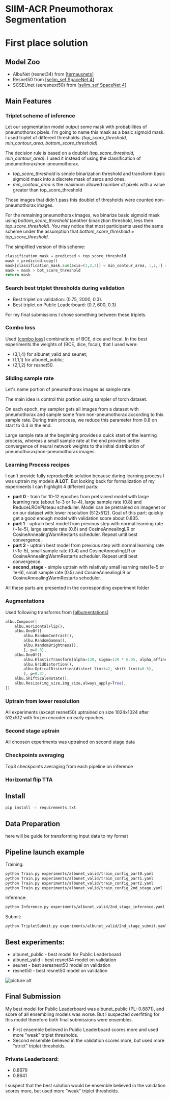 # SIIM-ACR Pneumothorax Segmentation

# First place solution 

## Model Zoo
- AlbuNet (resnet34) from [\[ternausnets\]](https://github.com/ternaus/TernausNet)
- Resnet50 from [\[selim_sef SpaceNet 4\]](https://github.com/SpaceNetChallenge/SpaceNet_Off_Nadir_Solutions/tree/master/selim_sef/zoo)
- SCSEUnet (seresnext50) from \[[selim_sef SpaceNet 4\]](https://github.com/SpaceNetChallenge/SpaceNet_Off_Nadir_Solutions/tree/master/selim_sef/zoo)

## Main Features
### Triplet scheme of inference
Let our segmentation model output some mask with probabilities of pneumothorax pixels. I'm going to name this mask as a basic sigmoid mask. I used triplet of different thresholds: *(top_score_threshold, min_contour_area, bottom_score_threshold)*

The decision rule is based on a doublet *(top_score_threshold, min_contour_area)*. I used it instead of using the classification of pneumothorax/non-pneumothorax.
- *top_score_threshold* is simple binarization threshold and transform basic sigmoid mask into a discrete mask of zeros and ones.
- *min_contour_area* is the maximum allowed number of pixels with a value greater than top_score_threshold

Those images that didn't pass this doublet of thresholds were counted non-pneumothorax images.

For the remaining pneumothorax images, we binarize basic sigmoid mask using *bottom_score_threshold* (another binariztion threshold, less then *top_score_threshold*).  You may notice that most participants used the same scheme under the assumption that *bottom_score_threshold = top_score_threshold*.

The simplified version of this scheme:
```python
classification_mask = predicted > top_score_threshold
mask = predicted.copy()
mask[classification_mask.sum(axis=(1,2,3)) < min_contour_area, :,:,:] = np.zeros_like(predicted[0])
mask = mask > bot_score_threshold
return mask
```

### Search best triplet thresholds during validation 
- Best triplet on validation: (0.75, 2000, 0.3).
- Best triplet on Public Leaderboard: (0.7, 600, 0.3)

For my final submissions I chose something between these triplets.

### Combo loss
Used \[[combo loss\]](https://github.com/SpaceNetChallenge/SpaceNet_Off_Nadir_Solutions/blob/master/selim_sef/training/losses.py) combinations of BCE, dice and focal. In the best experiments the weights of (BCE, dice, focal), that I used were:
- (3,1,4) for albunet_valid and seunet;
- (1,1,1) for albunet_public;
- (2,1,2) for resnet50.
 
### Sliding sample rate
Let's name portion of pneumathorax images as sample rate.

The main idea is control this portion using sampler of torch dataset. 

On each epoch, my sampler gets all images from a dataset with pneumothorax and sample some from non-pneumothorax according to this sample rate. During train process, we reduce this parameter from 0.8 on start to 0.4 in the end.

Large sample rate at the beginning provides a quick start of the learning process, whereas a small sample rate at the end provides better convergence of neural network weights to the initial distribution of pneumothorax/non-pneumothorax images.

### Learning Process recipes
I can't provide fully reproducible solution because  during learning process I was uptrain my models **A LOT**. But looking back for formalization of my experiments I can highlight 4 different parts:
- **part 0** - train for 10-12 epoches from pretrained model with large learning rate (about 1e-3 or 1e-4), large sample rate (0.8) and ReduceLROnPlateau scheduller. Model can be pretrained on imagenet or on our dataset with lower resolution (512x512).  Goal of this part: quickly get a good enough model with validation score about 0.835. 
- **part 1** - uptrain best model from previous step with normal learning rate (~1e-5), large sample rate (0.6) and CosineAnnealingLR or CosineAnnealingWarmRestarts scheduler. Repeat until best convergence.
- **part 2** - uptrain best model from previous step with normal learning rate (~1e-5), small sample rate (0.4) and CosineAnnealingLR or CosineAnnealingWarmRestarts scheduler. Repeat until best convergence.
- **second_stage** - simple uptrain with relatively small learning rate(1e-5 or 1e-6), small sample rate (0.5) and CosineAnnealingLR or CosineAnnealingWarmRestarts scheduler.

All these parts are presented in the corresponding experiment folder

### Augmentations
Used following transforms from \[[albumentations\]](https://github.com/albu/albumentations)
```python
albu.Compose([
    albu.HorizontalFlip(),
    albu.OneOf([
        albu.RandomContrast(),
        albu.RandomGamma(),
        albu.RandomBrightness(),
        ], p=0.3),
    albu.OneOf([
        albu.ElasticTransform(alpha=120, sigma=120 * 0.05, alpha_affine=120 * 0.03),
        albu.GridDistortion(),
        albu.OpticalDistortion(distort_limit=2, shift_limit=0.5),
        ], p=0.3),
    albu.ShiftScaleRotate(),
    albu.Resize(img_size,img_size,always_apply=True),
])
```
### Uptrain from lower resolution
All experiments (except resnet50) uptrained on size 1024x1024 after 512x512 with frozen encoder on early epoches.  

### Second stage uptrain
All choosen experiments was uptrained on second stage data

### Checkpoints averaging
Top3 checkpoints averaging from each pipeline on inference

### Horizontal flip TTA

## Install
```bash
pip install -r requirements.txt
```

## Data Preparation
here will be guide for transforming input data to my format

## Pipeline launch example
Training:
```bash
python Train.py experiments/albunet_valid/train_config_part0.yaml
python Train.py experiments/albunet_valid/train_config_part1.yaml
python Train.py experiments/albunet_valid/train_config_part2.yaml
python Train.py experiments/albunet_valid/train_config_2nd_stage.yaml
```
Inference:
```bash
python Inference.py experiments/albunet_valid/2nd_stage_inference.yaml
```
Submit:
```bash
python TripletSubmit.py experiments/albunet_valid/2nd_stage_submit.yaml
```

## Best experiments:
- albunet_public - best model for Public Leaderboard
- albunet_valid - best resnet34 model on validation
- seunet - best seresnext50 model on validation
- resnet50 - best resnet50 model on validation

![picture alt](https://github.com/sneddy/kaggle-pneumathorax/blob/master/dashboard.png)


## Final Submission
My best model for Public Leaderboard was albunet_public (PL: 0.8871), and score of all ensembling models was worse.
But I suspected overfitting for this model therefore both final submissions were ensembles.

- First ensemble believed in Public Leaderboard scores more and used more "weak" triplet thresholds.
- Second ensemble believed in the validation scores more, but used more "strict" triplet thresholds.

### Private Leaderboard:
- 0.8679
- 0.8641

I suspect that the best solution would be ensemble believed in the validation scores more, but used more "weak" triplet thresholds.


